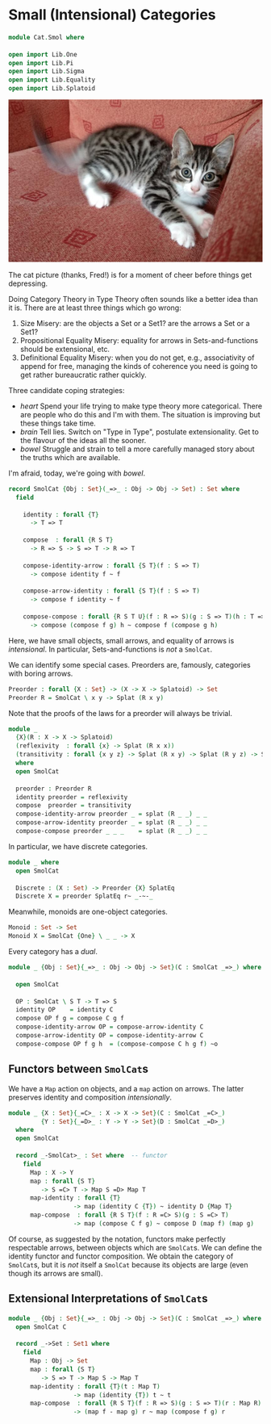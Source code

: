 Small (Intensional) Categories
==============================

```agda
module Cat.Smol where

open import Lib.One
open import Lib.Pi
open import Lib.Sigma
open import Lib.Equality
open import Lib.Splatoid
```

![A smol cat](../CS410-19/Lec/pomeloSmol.jpg?raw=true)

The cat picture (thanks, Fred!) is for a moment of cheer before things get depressing.

Doing Category Theory in Type Theory often sounds like a better idea than it
is. There are at least three things which go wrong:

1. Size Misery: are the objects a Set or a Set1? are the arrows a Set or a Set1?
2. Propositional Equality Misery: equality for arrows in Sets-and-functions should be extensional, etc.
3. Definitional Equality Misery: when you do not get, e.g., associativity of append for free, managing the kinds of coherence you need is going to get rather bureaucratic rather quickly.

Three candidate coping strategies:

* *heart* Spend your life trying to make type theory more categorical. There are people who do this and I'm with them. The situation is improving but these things take time.
* *brain* Tell lies. Switch on "Type in Type", postulate extensionality. Get to the flavour of the ideas all the sooner.
* *bowel* Struggle and strain to tell a more carefully managed story about the truths which are available.

I'm afraid, today, we're going with *bowel*.

```agda
record SmolCat {Obj : Set}(_=>_ : Obj -> Obj -> Set) : Set where
  field

    identity : forall {T}
      -> T => T

    compose  : forall {R S T}
      -> R => S -> S => T -> R => T

    compose-identity-arrow : forall {S T}(f : S => T)
      -> compose identity f ~ f

    compose-arrow-identity : forall {S T}(f : S => T)
      -> compose f identity ~ f

    compose-compose : forall {R S T U}(f : R => S)(g : S => T)(h : T => U)
      -> compose (compose f g) h ~ compose f (compose g h)
```

Here, we have small objects, small arrows, and equality of arrows
is *intensional*. In particular, Sets-and-functions is *not* a `SmolCat`.

We can identify some special cases. Preorders are, famously, categories
with boring arrows.

```agda
Preorder : forall {X : Set} -> (X -> X -> Splatoid) -> Set
Preorder R = SmolCat \ x y -> Splat (R x y)
```

Note that the proofs of the laws for a preorder will always be trivial.

```agda
module _
  {X}(R : X -> X -> Splatoid)
  (reflexivity  : forall {x} -> Splat (R x x))
  (transitivity : forall {x y z} -> Splat (R x y) -> Splat (R y z) -> Splat (R x z))
  where
  open SmolCat
  
  preorder : Preorder R
  identity preorder = reflexivity
  compose  preorder = transitivity
  compose-identity-arrow preorder _ = splat (R _ _) _ _
  compose-arrow-identity preorder _ = splat (R _ _) _ _
  compose-compose preorder _ _ _    = splat (R _ _) _ _
```

In particular, we have discrete categories.

```agda
module _ where
  open SmolCat
  
  Discrete : (X : Set) -> Preorder {X} SplatEq
  Discrete X = preorder SplatEq r~ _-~-_
```

Meanwhile, monoids are one-object categories.

```agda
Monoid : Set -> Set
Monoid X = SmolCat {One} \ _ _ -> X
```

Every category has a *dual*.

```agda
module _ {Obj : Set}{_=>_ : Obj -> Obj -> Set}(C : SmolCat _=>_) where

  open SmolCat

  OP : SmolCat \ S T -> T => S
  identity OP    = identity C
  compose OP f g = compose C g f
  compose-identity-arrow OP = compose-arrow-identity C
  compose-arrow-identity OP = compose-identity-arrow C
  compose-compose OP f g h  = (compose-compose C h g f) ~o
```


Functors between `SmolCat`s
---------------------------

We have a `Map` action on objects, and a `map` action on arrows.
The latter preserves identity and composition *intensionally*.

```agda
module _ {X : Set}{_=C>_ : X -> X -> Set}(C : SmolCat _=C>_)
         {Y : Set}{_=D>_ : Y -> Y -> Set}(D : SmolCat _=D>_)
  where
  open SmolCat

  record _-SmolCat>_ : Set where  -- functor
    field
      Map : X -> Y
      map : forall {S T}
         -> S =C> T -> Map S =D> Map T
      map-identity : forall {T}
                  -> map (identity C {T}) ~ identity D {Map T}
      map-compose  : forall {R S T}(f : R =C> S)(g : S =C> T)
                  -> map (compose C f g) ~ compose D (map f) (map g)
```

Of course, as suggested by the notation, functors make perfectly
respectable arrows, between objects which are `SmolCat`s. We can
define the identity functor and functor composition. We obtain
the category of `SmolCat`s, but it is *not* itself a `SmolCat`
because its objects are large (even though its arrows are
small).


Extensional Interpretations of `SmolCat`s
-----------------------------------------

```agda
module _ {Obj : Set}{_=>_ : Obj -> Obj -> Set}(C : SmolCat _=>_) where
  open SmolCat C

  record _->Set : Set1 where
    field
      Map : Obj -> Set
      map : forall {S T}
         -> S => T -> Map S -> Map T
      map-identity : forall {T}(t : Map T)
                  -> map (identity {T}) t ~ t
      map-compose  : forall {R S T}(f : R => S)(g : S => T)(r : Map R)
                  -> (map f - map g) r ~ map (compose f g) r
```
